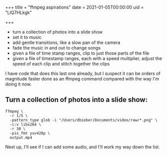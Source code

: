 +++
title = "ffmpeg aspirations"
date = 2021-01-05T00:00:00
uid = "LlQ7HLkgk"

+++

- turn a collection of photos into a slide show
- set it to music
- add gentle transitions, like a slow pan of the camera
- fade the music in and out to change songs
- given a file of time stamp ranges, clip to just those parts of the file
- given a file of timestamp ranges, each with a speed multiplier, adjust the speed of each clip and stitch together the clips

I have code that does this last one already, but I suspect it can be orders of magnitude faster done as an ffmpeg command compared with the way I'm doing it now.

## Turn a collection of photos into a slide show:

```shell
ffmpeg \
  -r 1/5 \
  -pattern_type glob -i "/Users/dbieber/Documents/video/raw/*.png" \
  -c:v libx264 \
  -r 30 \
  -pix_fmt yuv420p \
  output.mp4
```

Next up, I'll see if I can add some audio, and I'll work my way down the list.
